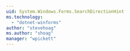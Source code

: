 ```yaml
---
uid: System.Windows.Forms.SearchDirectionHint
ms.technology: 
  - "dotnet-winforms"
author: "stevehoag"
ms.author: "shoag"
manager: "wpickett"
---
```

